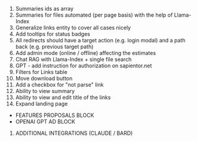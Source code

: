 1. Summaries ids as array
2. Summaries for files automated (per page basis) with the help of Llama-Index
3. Generalize links entity to cover all cases nicely
4. Add tooltips for status badges
5. All redirects should have a target action (e.g. login modal) and a path back (e.g. previous target path)
6. Add admin mode (online / offline) affecting the estimates
7. Chat RAG with Llama-Index + single file search
8. GPT - add instruction for authorization on sapientor.net
9. Filters for Links table
10. Move download button
11. Add a checkbox for "not parse" link
12. Ability to view summary
13. Ability to view and edit title of the links
14. Expand landing page
- FEATURES PROPOSALS BLOCK
- OPENAI GPT AD BLOCK
1.    ADDITIONAL INTEGRATIONS (CLAUDE / BARD)